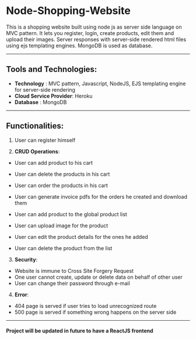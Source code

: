 # Node-Shopping-Website

This is a shopping website built using node js as server side language on MVC pattern. It lets you register, login, create products, edit them and upload their images. Server responses with server-side rendered html files using ejs templating engines. MongoDB is used as database.

---

## Tools and Technologies:

* **Technology** : MVC pattern, Javascript, NodeJS, EJS templating engine for server-side rendering
* **Cloud Service Provider**: Heroku
* **Database** : MongoDB

---

## Functionalities:

1. User can register himself

2. **CRUD Operations**:

* User can add product to his cart
* User can delete the products in his cart
* User can order the products in his cart
* User can generate invoice pdfs for the orders he created and download them

* User can add product to the global product list
* User can upload image for the product
* User can edit the product details for the ones he added
* User can delete the product from the list

3. **Security**:

* Website is immune to Cross Site Forgery Request
* One user cannot create, update or delete data on behalf of other user
* User can change their password through e-mail

4. **Error**:
* 404 page is served if user tries to load unrecognized route
* 500 page is served if something wrong happens on the server side

---

#### Project will be updated in future to have a ReactJS frontend